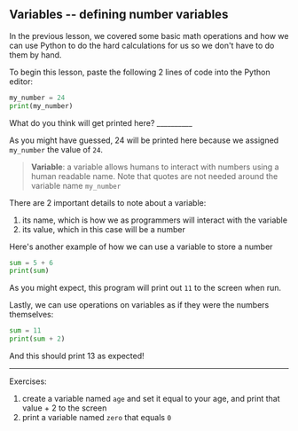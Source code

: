 ## Variables -- defining number variables ##

In the previous lesson, we covered some basic math operations and how we can use Python to do the hard calculations for us so we don't have to do them by hand.

To begin this lesson, paste the following 2 lines of code into the Python editor: 

```py
my_number = 24
print(my_number)
```

What do you think will get printed here? __________

As you might have guessed, 24 will be printed here because we assigned `my_number` the value of `24`.

> **Variable**: a variable allows humans to interact with numbers using a human readable name. Note that quotes are not needed around the variable name `my_number`

There are 2 important details to note about a variable:
1. its name, which is how we as programmers will interact with the variable
2. its value, which in this case will be a number

Here's another example of how we can use a variable to store a number
```py
sum = 5 + 6
print(sum)
```

As you might expect, this program will print out `11` to the screen when run.

Lastly, we can use operations on variables as if they were the numbers themselves:
```py
sum = 11
print(sum + 2)
```
And this should print 13 as expected!

---

Exercises:
1. create a variable named `age` and set it equal to your age, and print that value + 2 to the screen
2. print a variable named `zero` that equals `0`